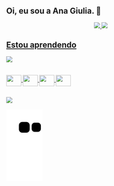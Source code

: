 ## Oi, eu sou a Ana Giulia. 👋

<div align="center">
  <a href="https://github.com/anagiulias">
  <img height="180em" src="https://github-readme-stats.vercel.app/api?username=anagiulias&show_icons=true&theme=tokyonight&include_all_commits=true&count_private=true"/>
  <img height="180em" src="https://github-readme-stats.vercel.app/api/top-langs/?username=anagiulias&layout=compact&langs_count=7&theme=tokyonight"/>
</div>

## Estou aprendendo
<p align="">
  <img src="https://media.tenor.com/Ug6cbVA1ZsMAAAAd/developer.gif" width="250">
</p>

<div style="display: inline_block"><br>
  <img align="center" height="30" width="40" src="https://cdn.jsdelivr.net/gh/devicons/devicon/icons/html5/html5-original.svg" />
  <img align="center" height="30" width="40" src="https://cdn.jsdelivr.net/gh/devicons/devicon/icons/css3/css3-original.svg" />
  <img align="center" height="30" width="40" src="https://cdn.jsdelivr.net/gh/devicons/devicon/icons/javascript/javascript-plain.svg" />
  <img align="center" height="30" width="40" src="https://cdn.jsdelivr.net/gh/devicons/devicon/icons/react/react-original.svg" />
</div>

  ##

<div>
  <a href="https://www.linkedin.com/in/ana-giulia-santos-76468a25b/" target="_blank"><img src="https://img.shields.io/badge/LinkedIn-0077B5?style=for-the-badge&logo=linkedin&logoColor=white" target="_blank"/a>
</div>

![snake gif](https://github.com/anagiulias/anagiulias/blob/output/github-contribution-grid-snake.svg)
